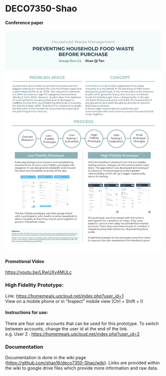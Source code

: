 # DECO7350-Shao

#### Conference paper

![Conference paper](/Poster.png)

#### Promotional Video
https://youtu.be/LRwUXv4MULc

### High Fidelity Prototype:
Link: https://homemeals.uqcloud.net/index.php?user_id=1 <br>
View on a mobile phone or in “Inspect” mobile view (Ctrl + Shift + I)

#### Instructions for use:
There are four user accounts that can be used for this prototype. To switch between accounts, change the user id at the end of the link. <br>
e.g. User 2 : https://homemeals.uqcloud.net/index.php?user_id=2

### Documentation
Documentation is done in the wiki page (https://github.com/shao16/deco7350-Shao/wiki). Links are provided within the wiki to google drive files which provide more information and raw data.
